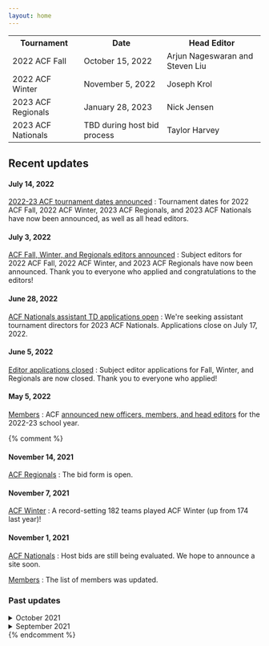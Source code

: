 ```yaml
---
layout: home
---
```


<table>

<tr>
<th>
Tournament
</th>
<th>
Date
</th>
<th>
Head Editor
</th>
</tr>

<tr>
<td>
2022 ACF Fall
</td>
<td>
October 15, 2022
</td>
<td>
Arjun Nageswaran and Steven Liu
</td>
</tr>

<tr>
<td>
2022 ACF Winter
</td>
<td>
November 5, 2022
</td>
<td>
Joseph Krol
</td>
</tr>

<tr>
<td>
2023 ACF Regionals
</td>
<td>
January 28, 2023
</td>
<td>
Nick Jensen
</td>
</tr>

<tr>
<td>
2023 ACF Nationals
</td>
<td>
TBD during host bid process
</td>
<td>
Taylor Harvey
</td>
</tr>
</table>

<!-- Set title and description in config.yml -->

## Recent updates

#### July 14, 2022
[2022-23 ACF tournament dates announced](https://hsquizbowl.org/forums/viewtopic.php?t=26100)
: Tournament dates for 2022 ACF Fall, 2022 ACF Winter, 2023 ACF Regionals, and 2023 ACF Nationals have now been announced, as well as all head editors.

#### July 3, 2022
[ACF Fall, Winter, and Regionals editors announced](https://hsquizbowl.org/forums/viewtopic.php?t=26013&p=390665#p390665)
: Subject editors for 2022 ACF Fall, 2022 ACF Winter, and 2023 ACF Regionals have now been announced. Thank you to everyone who applied and congratulations to the editors!

#### June 28, 2022
[ACF Nationals assistant TD applications open](https://hsquizbowl.org/forums/viewtopic.php?p=390629#p390629)
: We're seeking assistant tournament directors for 2023 ACF Nationals. Applications close on July 17, 2022.

#### June 5, 2022
[Editor applications closed](https://hsquizbowl.org/forums/viewtopic.php?p=390077#p390077)
: Subject editor applications for Fall, Winter, and Regionals are now closed. Thank you to everyone who applied!

#### May 5, 2022
[Members](/members)
: ACF [announced new officers, members, and head editors](https://hsquizbowl.org/forums/viewtopic.php?p=389927#p389927) for the 2022-23 school year.

{% comment %}
#### November 14, 2021
[ACF Regionals](/regionals)
: The bid form is open.

#### November 7, 2021
[ACF Winter](/winter)
: A record-setting 182 teams played ACF Winter (up from 174 last year)!

#### November 1, 2021
[ACF Nationals](/nationals)
: Host bids are still being evaluated. We hope to announce a site soon.

[Members](/members)
: The list of members was updated.

### Past updates

<details markdown="1">
<summary>
October 2021
</summary>

#### October 19, 2021
[ACF Regionals](/regionals)
: The editing team was updated.

#### October 16, 2021
[ACF Fall](/fall)
: A record-setting 259 teams played ACF Fall!

#### October 11, 2021
[ACF Regionals](/regionals)
: Global announcement has been published.

#### October 1, 2021
[Miscellaneous Policies](/policies)
: New policy on pseudonyms.

[Carper Award](/carper)
: Added 2021 winners.
</details>

<details markdown="1">
<summary>
September 2021
</summary>

#### September 26, 2021
[ACF Fall](/fall) and [ACF Winter](/winter)
: Clarified $0 minimum fee.

#### September 25, 2021
[ACF Fall](/fall)
: Clarified that eligibility restrictions do not apply to high-school-only mirrors.

#### September 22, 2021
[ACF Fall](/fall)
: All host sites have been selected. Registration has opened for teams and staffers.

[ACF Nationals](/nationals)
: The editing team has been finalized. We are also currently accepting hosting bids.

#### September 20, 2021
[ACF Winter](/winter)
: The −$25 deadline for packet submission [was extended](https://hsquizbowl.org/forums/viewtopic.php?f=8&t=25262&p=386239#p386239) to Friday, September 24. The [bid form](https://forms.gle/6kDFdeFpYuECB9Me9) is also open.

#### September 3, 2021
[Members](/members)
: ACF [announced new officers and members](https://hsquizbowl.org/forums/viewtopic.php?f=9&t=25323) following the long-awaited 2021 ACF Nationals.

</details>
{% endcomment %}

